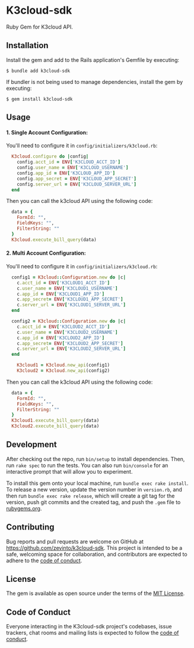 # K3cloud-sdk
Ruby Gem for K3cloud API.

## Installation

Install the gem and add to the Rails application's Gemfile by executing:

    $ bundle add k3cloud-sdk

If bundler is not being used to manage dependencies, install the gem by executing:

    $ gem install k3cloud-sdk

## Usage

#### 1. Single Account Configuration:
You'll need to configure it in `config/initializers/k3cloud.rb`:

```ruby
  K3cloud.configure do |config|
    config.acct_id = ENV['K3CLOUD_ACCT_ID']
    config.user_name = ENV['K3CLOUD_USERNAME']
    config.app_id = ENV['K3CLOUD_APP_ID']
    config.app_secret = ENV['K3CLOUD_APP_SECRET']
    config.server_url = ENV['K3CLOUD_SERVER_URL']
  end
```

Then you can call the k3cloud API using the following code:
```ruby
  data = {
    FormId: "",
    FieldKeys: "",
    FilterString: ""
  }
  K3cloud.execute_bill_query(data)
```

#### 2. Multi Account Configuration:
You'll need to configure it in `config/initializers/k3cloud.rb`:

```ruby
  config1 = K3cloud::Configuration.new do |c|
    c.acct_id = ENV['K3CLOUD1_ACCT_ID']
    c.user_name = ENV['K3CLOUD1_USERNAME']
    c.app_id = ENV['K3CLOUD1_APP_ID']
    c.app_secret= ENV['K3CLOUD1_APP_SECRET']
    c.server_url = ENV['K3CLOUD1_SERVER_URL']
  end

  config2 = K3cloud::Configuration.new do |c|
    c.acct_id = ENV['K3CLOUD2_ACCT_ID']
    c.user_name = ENV['K3CLOUD2_USERNAME']
    c.app_id = ENV['K3CLOUD2_APP_ID']
    c.app_secret= ENV['K3CLOUD2_APP_SECRET']
    c.server_url = ENV['K3CLOUD2_SERVER_URL']
  end

    K3cloud1 = K3cloud.new_api(config1)
    K3cloud2 = K3cloud.new_api(config2)
```

Then you can call the k3cloud API using the following code:
```ruby
  data = {
    FormId: "",
    FieldKeys: "",
    FilterString: ""
  }
  K3cloud1.execute_bill_query(data)
  K3cloud2.execute_bill_query(data)
```

## Development

After checking out the repo, run `bin/setup` to install dependencies. Then, run `rake spec` to run the tests. You can also run `bin/console` for an interactive prompt that will allow you to experiment.

To install this gem onto your local machine, run `bundle exec rake install`. To release a new version, update the version number in `version.rb`, and then run `bundle exec rake release`, which will create a git tag for the version, push git commits and the created tag, and push the `.gem` file to [rubygems.org](https://rubygems.org).

## Contributing

Bug reports and pull requests are welcome on GitHub at https://github.com/zevinto/k3cloud-sdk. 
This project is intended to be a safe, welcoming space for collaboration, and contributors are expected to adhere to the [code of conduct](https://github.com/zevinto/k3cloud-sdk/blob/main/CODE_OF_CONDUCT.md).

## License

The gem is available as open source under the terms of the [MIT License](https://opensource.org/licenses/MIT).

## Code of Conduct

Everyone interacting in the K3cloud-sdk project's codebases, issue trackers, chat rooms and mailing lists is expected to follow the [code of conduct](https://github.com/zevinto/k3cloud-sdk/blob/master/CODE_OF_CONDUCT.md).
